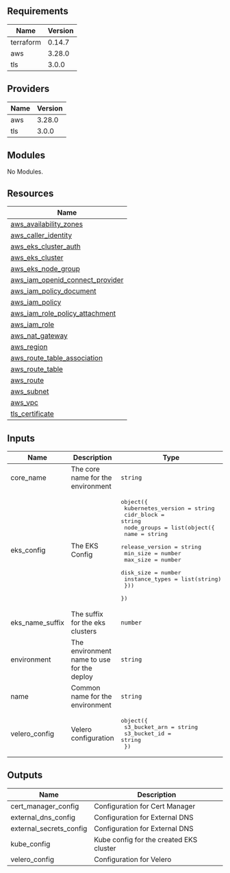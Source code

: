 ## Requirements

| Name | Version |
|------|---------|
| terraform | 0.14.7 |
| aws | 3.28.0 |
| tls | 3.0.0 |

## Providers

| Name | Version |
|------|---------|
| aws | 3.28.0 |
| tls | 3.0.0 |

## Modules

No Modules.

## Resources

| Name |
|------|
| [aws_availability_zones](https://registry.terraform.io/providers/hashicorp/aws/3.28.0/docs/data-sources/availability_zones) |
| [aws_caller_identity](https://registry.terraform.io/providers/hashicorp/aws/3.28.0/docs/data-sources/caller_identity) |
| [aws_eks_cluster_auth](https://registry.terraform.io/providers/hashicorp/aws/3.28.0/docs/data-sources/eks_cluster_auth) |
| [aws_eks_cluster](https://registry.terraform.io/providers/hashicorp/aws/3.28.0/docs/resources/eks_cluster) |
| [aws_eks_node_group](https://registry.terraform.io/providers/hashicorp/aws/3.28.0/docs/resources/eks_node_group) |
| [aws_iam_openid_connect_provider](https://registry.terraform.io/providers/hashicorp/aws/3.28.0/docs/resources/iam_openid_connect_provider) |
| [aws_iam_policy_document](https://registry.terraform.io/providers/hashicorp/aws/3.28.0/docs/data-sources/iam_policy_document) |
| [aws_iam_policy](https://registry.terraform.io/providers/hashicorp/aws/3.28.0/docs/resources/iam_policy) |
| [aws_iam_role_policy_attachment](https://registry.terraform.io/providers/hashicorp/aws/3.28.0/docs/resources/iam_role_policy_attachment) |
| [aws_iam_role](https://registry.terraform.io/providers/hashicorp/aws/3.28.0/docs/resources/iam_role) |
| [aws_nat_gateway](https://registry.terraform.io/providers/hashicorp/aws/3.28.0/docs/data-sources/nat_gateway) |
| [aws_region](https://registry.terraform.io/providers/hashicorp/aws/3.28.0/docs/data-sources/region) |
| [aws_route_table_association](https://registry.terraform.io/providers/hashicorp/aws/3.28.0/docs/resources/route_table_association) |
| [aws_route_table](https://registry.terraform.io/providers/hashicorp/aws/3.28.0/docs/resources/route_table) |
| [aws_route](https://registry.terraform.io/providers/hashicorp/aws/3.28.0/docs/resources/route) |
| [aws_subnet](https://registry.terraform.io/providers/hashicorp/aws/3.28.0/docs/resources/subnet) |
| [aws_vpc](https://registry.terraform.io/providers/hashicorp/aws/3.28.0/docs/data-sources/vpc) |
| [tls_certificate](https://registry.terraform.io/providers/hashicorp/tls/3.0.0/docs/data-sources/certificate) |

## Inputs

| Name | Description | Type | Default | Required |
|------|-------------|------|---------|:--------:|
| core\_name | The core name for the environment | `string` | n/a | yes |
| eks\_config | The EKS Config | <pre>object({<br>    kubernetes_version = string<br>    cidr_block         = string<br>    node_groups = list(object({<br>      name            = string<br>      release_version = string<br>      min_size        = number<br>      max_size        = number<br>      disk_size       = number<br>      instance_types  = list(string)<br>    }))<br>  })</pre> | n/a | yes |
| eks\_name\_suffix | The suffix for the eks clusters | `number` | `1` | no |
| environment | The environment name to use for the deploy | `string` | n/a | yes |
| name | Common name for the environment | `string` | n/a | yes |
| velero\_config | Velero configuration | <pre>object({<br>    s3_bucket_arn = string<br>    s3_bucket_id  = string<br>  })</pre> | n/a | yes |

## Outputs

| Name | Description |
|------|-------------|
| cert\_manager\_config | Configuration for Cert Manager |
| external\_dns\_config | Configuration for External DNS |
| external\_secrets\_config | Configuration for External DNS |
| kube\_config | Kube config for the created EKS cluster |
| velero\_config | Configuration for Velero |
